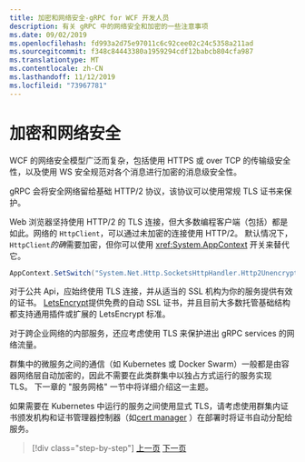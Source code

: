 ```yaml
---
title: 加密和网络安全-gRPC for WCF 开发人员
description: 有关 gRPC 中的网络安全和加密的一些注意事项
ms.date: 09/02/2019
ms.openlocfilehash: fd993a2d75e97011c6c92cee02c24c5358a211ad
ms.sourcegitcommit: f348c84443380a1959294cdf12babcb804cfa987
ms.translationtype: MT
ms.contentlocale: zh-CN
ms.lasthandoff: 11/12/2019
ms.locfileid: "73967781"
---
```

# <a name="encryption-and-network-security"></a>加密和网络安全

WCF 的网络安全模型广泛而复杂，包括使用 HTTPS 或 over TCP 的传输级安全性，以及使用 WS 安全规范对各个消息进行加密的消息级安全性。

gRPC 会将安全网络留给基础 HTTP/2 协议，该协议可以使用常规 TLS 证书来保护。

Web 浏览器坚持使用 HTTP/2 的 TLS 连接，但大多数编程客户端（包括）都是如此。网络的 `HttpClient`，可以通过未加密的连接使用 HTTP/2。 默认情况下，`HttpClient`*的确*需要加密，但你可以使用 <xref:System.AppContext> 开关来替代它。

```csharp
AppContext.SetSwitch("System.Net.Http.SocketsHttpHandler.Http2UnencryptedSupport", true);
```

对于公共 Api，应始终使用 TLS 连接，并从适当的 SSL 机构为你的服务提供有效的证书。 [LetsEncrypt](https://letsencrypt.org)提供免费的自动 SSL 证书，并且目前大多数托管基础结构都支持通用插件或扩展的 LetsEncrypt 标准。

对于跨企业网络的内部服务，还应考虑使用 TLS 来保护进出 gRPC services 的网络流量。

群集中的微服务之间的通信（如 Kubernetes 或 Docker Swarm）一般都是由容器网络层自动加密的，因此不需要在此类群集中以独占方式运行的服务实现 TLS。 下一章的 "服务网格" 一节中将详细介绍这一主题。

如果需要在 Kubernetes 中运行的服务之间使用显式 TLS，请考虑使用群集内证书颁发机构和证书管理器控制器（如[cert manager](https://docs.cert-manager.io/en/latest/) ）在部署时将证书自动分配给服务。

>[!div class="step-by-step"]
>[上一页](channel-credentials.md)
>[下一页](grpc-in-production.md)

